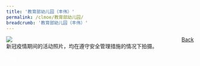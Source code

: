 ```yaml
---
title: '教育部幼儿园（丰伟）'
permalink: /clmoe/教育部幼儿园/
breadcrumb: '教育部幼儿园（丰伟）'
---
```


<!-- Global site tag (gtag.js) - Google Ads: 726049306 -->
<script async src="https://www.googletagmanager.com/gtag/js?id=AW-726049306"></script>
<script>
  window.dataLayer = window.dataLayer || [];
  function gtag(){dataLayer.push(arguments);}
  gtag('js', new Date());

  gtag('config', 'AW-726049306');
</script>
<a href="/exhibits/华文学习展示区-chinese-exhibitions-c/preschool/" style="float:right;">Back</a>
 <img src="/images/MTLS2021-Fernvale_CL_Final.jpg"> <br/>
 新冠疫情期间的活动照片，均在遵守安全管理措施的情况下拍摄。<br/>

<div class="btntop"><a href="#top" style="text-decoration:none;"><span style="color:white"><b>Top</b></span></a></div>
